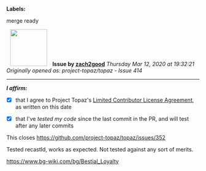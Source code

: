 **Labels:**

merge ready



<a href="https://github.com/zach2good"><img src="https://avatars3.githubusercontent.com/u/1389729?v=4" width="96" height="96" hspace="10"></img></a> **Issue by [zach2good](https://github.com/zach2good)**
_Thursday Mar 12, 2020 at 19:32:21_
_Originally opened as: project-topaz/topaz - Issue 414_

----

<!-- place 'x' mark between square [] brackets to affirm: -->
**_I affirm:_**
- [x] that I agree to Project Topaz's [Limited Contributor License Agreement](https://github.com/project-topaz/topaz/blob/master/CONTRIBUTOR_AGREEMENT.md), as written on this date
- [x] that I've _tested my code_ since the last commit in the PR, and will test after any later commits

This closes https://github.com/project-topaz/topaz/issues/352

Tested recastId, works as expected. Not tested against any sort of merits.

https://www.bg-wiki.com/bg/Bestial_Loyalty


